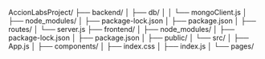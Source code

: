 AccionLabsProject/
├── backend/
│   ├── db/
│   │   └── mongoClient.js
│   ├── node_modules/
│   ├── package-lock.json
│   ├── package.json
│   ├── routes/
│   └── server.js
├── frontend/
│   ├── node_modules/
│   ├── package-lock.json
│   ├── package.json
│   ├── public/
│   └── src/
│       ├── App.js
│       ├── components/
│       ├── index.css
│       ├── index.js
│       └── pages/
